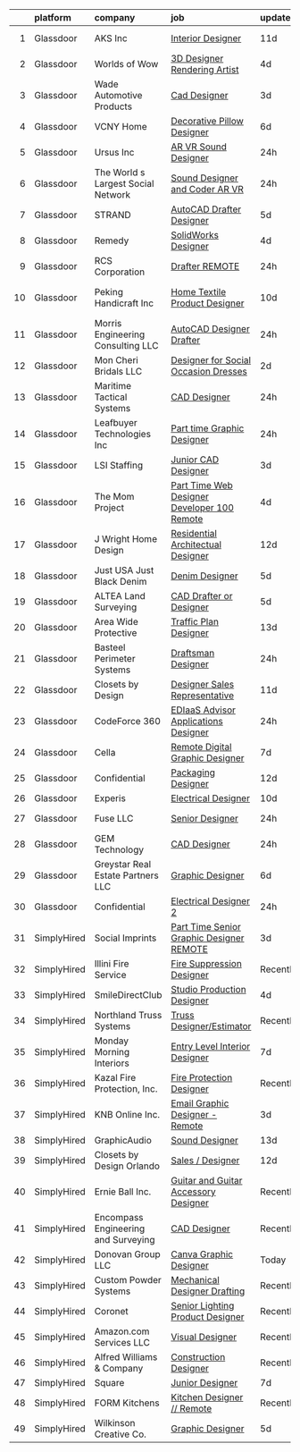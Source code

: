 

|    | platform    | company                              | job                                                                                                                                                                                                                                                                                                                                                                                                                                                                                                                                                                                                                                                                                                                                                                                                                                                                                                                                                                                                                                                                                                                                                                                                                                                                                                                                                                                           | update_time   | location                |
|---:|:------------|:-------------------------------------|:----------------------------------------------------------------------------------------------------------------------------------------------------------------------------------------------------------------------------------------------------------------------------------------------------------------------------------------------------------------------------------------------------------------------------------------------------------------------------------------------------------------------------------------------------------------------------------------------------------------------------------------------------------------------------------------------------------------------------------------------------------------------------------------------------------------------------------------------------------------------------------------------------------------------------------------------------------------------------------------------------------------------------------------------------------------------------------------------------------------------------------------------------------------------------------------------------------------------------------------------------------------------------------------------------------------------------------------------------------------------------------------------|:--------------|:------------------------|
|  1 | Glassdoor   | AKS  Inc                             | [Interior Designer](https://www.glassdoor.com/partner/jobListing.htm?pos=122&ao=1110586&s=58&guid=000001828164e52dab5725b593988aa2&src=GD_JOB_AD&t=SR&vt=w&ea=1&cs=1_c21ffc6f&cb=1660028249803&jobListingId=1008036577916&cpc=9FFE37255B2C047E&jrtk=3-0-1ga0m9pafkbnv801-1ga0m9pavg2rq800-c85f4685fba88321--6NYlbfkN0Att9APlqtuCPYHujurkqscI95ZHfdvmmfWxC4tyWLf-tu14o22I8w84DM2Pisc200MXO2vLRz3Flv441MTK-Ovj5CSSqV1Z2cHGo8WcZE9jzOxxxhLS6MZsAf2e1eObPBLWcV5ZkkNFpcIpa8e88QN70QKsapHoDpRPRWQ_Qjz_ofN9gxe9Pjv3FrrRQPvpfeVHMqDhpjlCow2rl0LlXxiWN7IXsaoYpbtEwb3WzeWthpzkcp8GPia634zHlUqGB6A88-dTD6agD-e0X_CVCTtToMJAeTdjdQ9F_Jp-Qio_lDR4Jt2I33XPG0k1YZd7DQ5zFUAM90UL1EObrcxRl0qsDOMgOnlT453fYvY-4DBYC-NajkyTixq2-wVBkarGNevAJfctkhNrWuduOyyg2ou3Kv0pSztfICtOq62Aj1P_76Bj3WpLyE2MS73PCFHIbu047xXPJ9sQU_CxDnpxsRAFNC96YJMmQpRFadHEl1tASlu2CuxaTCMfLQyB1X2xyesXtXCbM4ssw%3D%3D)                                                                                                                                                                                                                                                                                                                                                                                                                                                                                                                      | 11d           | Alpharetta, GA          |
|  2 | Glassdoor   | Worlds of Wow                        | [3D Designer Rendering Artist](https://www.glassdoor.com/partner/jobListing.htm?pos=106&ao=1110586&s=58&guid=000001828164e52dab5725b593988aa2&src=GD_JOB_AD&t=SR&vt=w&ea=1&cs=1_918a7644&cb=1660028249800&jobListingId=1008053352480&cpc=CA43532650C61C38&jrtk=3-0-1ga0m9pafkbnv801-1ga0m9pavg2rq800-d842f04b27270ad1--6NYlbfkN0C-JHwPsi4J_qJscZATRZQKhuQzhC-3btlxRVQSn4W8QLRXuguP9_f5g_ZeSP-TJzzx7hjEQotSqzqoKi2vIAshTc6WFTXw4Wxodx4ePEbwDzK32b_mfh0Kvnqoz5LlMg2w4w4HDIwN4UFiuIbSi9nCQYtcBD8m1TeMmaZ9rz15Z5IFDjDm3AfmlYgvGFDbVwOcAKhuygw7cAHTLeN1SM6D9LLCi49wQLmlzB-MgsYS8dwtCQFivf_zU0cKfjXYB_HQOBGjAijzsNJHYLLezz--O36kAOGwhNNSJ6gP6SzU_WCF5wnB2qxli1hXpHIqV_6cpCfUBuQZxcVtqtI1HmKvp0Zq7UmDvx5wqGvFt037ymhtLSeG260-H9dr1JTtf5AYuY_FD3C-HiB-aZS7XcVUatsr7Tz0j6UHsxsQW3aTQ1HkvUtCVhdSpyDiLVhZlQgLHUx0zqAJfZC8nuVLGF2-44wMVBWgrXOEEjezjZTFJUT-JirDeCa_Gfm6qk46No6aMEz5k8k22uJ_qhHShVoh)                                                                                                                                                                                                                                                                                                                                                                                                                                                                                                       | 4d            | Denton, TX              |
|  3 | Glassdoor   | Wade Automotive Products             | [Cad Designer](https://www.glassdoor.com/partner/jobListing.htm?pos=104&ao=1110586&s=58&guid=000001828164e52dab5725b593988aa2&src=GD_JOB_AD&t=SR&vt=w&ea=1&cs=1_a392dfb3&cb=1660028249800&jobListingId=1008055984808&cpc=20E7AD904CED32E8&jrtk=3-0-1ga0m9pafkbnv801-1ga0m9pavg2rq800-bd6dac7dc1da526a--6NYlbfkN0CHpSnjIPxMtekS58WZl5Olhjo2iWL5RjE_Boe0ccr3Ft9slSUHXB-2R_QLyfj9mhhYhnnBie6RQ_eWupc9yan12A-MYpE4MCaaD00Qe91jBJlxuEBhzgkbZPXm4BJI8J4SqSzHUA2zeYh4j1-9pHwvuPalaFPja8EHKMEHNWUVc70Yf8NDRQ9dY-WOV-3XdD2_zRabIs4-1YRi-dUP57nxe5p05qjZbgfT-Fba1DGltct5K-VODZFpHqXEyj_KblfxcsYriSjKaQ-_F3fcoYQ80rqRYkSQzmmyzKg2BpJhMs6vH_u2WscgejK-30gf1D1Pq3WrgpFvqXRYHtA59l2DDGw0i-wB9vuKZZ-CVu9IHUGdBwOmikEDiP5EKJH79Raqror0BYBpSrZ4A2BuTyjjmJSd62aRlkOjYXkN5GyI9oPrpVKztFMSK4b4isZAzO8Qu4nMN8u89_dBwtHpFx8RqjUSmlPjZxdk3ca5VlSj1JCTpmXImBAR)                                                                                                                                                                                                                                                                                                                                                                                                                                                                                                                                                       | 3d            | Salt Lake City, UT      |
|  4 | Glassdoor   | VCNY Home                            | [Decorative Pillow Designer](https://www.glassdoor.com/partner/jobListing.htm?pos=117&ao=1110586&s=58&guid=000001828164e52dab5725b593988aa2&src=GD_JOB_AD&t=SR&vt=w&ea=1&cs=1_f120c55c&cb=1660028249802&jobListingId=1008047257106&cpc=5C70DC7FEE0D01B1&jrtk=3-0-1ga0m9pafkbnv801-1ga0m9pavg2rq800-522acb78c5268b40--6NYlbfkN0DuBjZhRmXeDyfVAG-RoVjtSv3eDEYZ9hoXvfZhXUmN-bbhYvP9oYvOFEE0wIUOmjT7AgXFxQvE2H7tPArcEVsI4oWqfB27dnVtENJf_LWaJfU5SAGZUPgFkqKhwtz5E2iZFjk3BCOqgNJlCk-1HBw_A5J-16WVLbmukSTVYVz0bzWe1e36cngP1nJMaEw0GC3ABQId3zwEGUL3Cb_1zD-_Ew2ZP_MhbQ2qBZbow-8hXjSlMTXmhVsJxHgmqdUfqU0AJrWuiJ2KVmfl2N539KRY8zALpD0alNLvpgJ9g_0BzHCoEDjZLZILTO6Be9FrJJL_4QvotnJNLRo1lWIjT05ltnM4-hWQ3b5TkNZtxMlHOCL0KZ942kyq__gZXAOLukhkQPub0nkOwmCbbGpSyKeFKeDa2p4CQLOsMI99R3JL08aoDbC-Hmnq9fTvsIzYZEUI4fAzyFPkC709TGnNrd_XTrGiEJizZUOUqvIaptVa40obzih_JNWaf6LW0Rz5nV_E-nEmKQ2GNQ%3D%3D)                                                                                                                                                                                                                                                                                                                                                                                                                                                                                                             | 6d            | North Bergen, NJ        |
|  5 | Glassdoor   | Ursus  Inc                           | [AR VR Sound Designer](https://www.glassdoor.com/partner/jobListing.htm?pos=129&ao=1110586&s=58&guid=000001828164e52dab5725b593988aa2&src=GD_JOB_AD&t=SR&vt=w&ea=1&cs=1_0492f46d&cb=1660028249804&jobListingId=1008060781401&cpc=C63BD00756FD6F58&jrtk=3-0-1ga0m9pafkbnv801-1ga0m9pavg2rq800-030c9e8f31c30fb1--6NYlbfkN0CT8vBT9H5mqECx2dfLV_FONLPDKpIRssxVwtj05Tmm4rA5I0VNOPdM1oYsK66ov5r3DWxwAiT3975pyDdK1dCkIm3HIa7Y5w_yS9WNwndK-pYnhQpIGvT_4JMoppqofj_V7n-KQXnwxuIp4sxGqFSLnh8gEwF36Ow_xbme12t9ChEp-GHl6fRQhd6574IIaGuOGCVi51k91WaRd6M8ERe3VOx5Uk43gur74xQFXTOcZiP5tSRQVrFiAsknzgZLfm00zOpDbdloS8yKkQmfoJEHBmN4vApKtgtlX3xG7TCNxLNz2Ll1wawrNtaJWJBohtoAo4pzqraJtZgKX2K-OkprPj3iFbWDSyhMNwFUFhkST-I7CixRzVs14tBwJlXfranQ7253ZsuI9ZaOed4Ek5osv9uX6xaEQzz_38NHK3MSyDZbqinY-3Hs2FkMc91ab8TcorPDeTvLlUU3Q2lP7XUZf-bP02vBrNgHqabBCekwwfroOaQ8e7qh8vwqOKsG5NQBGA1s_aKWQ3yYrFh0ss2RoVBX4Eoyzi6zKlzA4YgUqDO1lZdqROVqzykNS4J-XABtf3MIVQZcuDz3hz9kClhyTpjyiRIWy5CBJZGIYRV5IICqtZOueXvXQABaW9NnnurJkwBTo8ay-Jqz89UmKhRHjkjlOLGHkNXPJ97_68NVr3uMNI9hnPtLfxchkkjIjK90SfpU9JhbORC67ZsiGTNzkfNWNK51HQM8B9iDj0AddfmBU-WyD-OyOfEAc777DE6VyQDP-V27UpuLEe4xp0_Kt1cj6LPu9rATFPcAjHKZy0D81Lbty-1UX_yTEAUyuamJStuQr8Meced68roCEyhpO7usdecAsL64Z8mai0MFZdoy1ZJbExBCmt0f4qUquMWePOTgAmC9i3nQpAgU2RD1PZ7Ua5Ek3bgJ06GyHYYOYVEXOFPOCBErFmhuLvnEzWbTL6ZemqP7avosq8x6mZXdzi8-BWxtsfbpMkrx2J3fIGmfmQLRmRXmzzzucY792ZE%3D) | 24h           | Seattle, WA             |
|  6 | Glassdoor   | The World s Largest Social Network   | [Sound Designer and Coder  AR VR ](https://www.glassdoor.com/partner/jobListing.htm?pos=125&ao=1110586&s=58&guid=000001828164e52dab5725b593988aa2&src=GD_JOB_AD&t=SR&vt=w&ea=1&cs=1_8820ec7d&cb=1660028249803&jobListingId=1008061726141&cpc=1D891ED3EFC3904E&jrtk=3-0-1ga0m9pafkbnv801-1ga0m9pavg2rq800-aa04f80198aa9385--6NYlbfkN0DSgjPPcnEdvoK3uuxfISLALE6pB1FR7YSHOr_tSg5_QGIhoz_2VqUepdcKLBLI_zRRqGxwsWbWurI4uRJn-fTCHyEZV6QHAGS_ixyA3RdsxGPMIES406OkmPd7lUSbf4lH-L6MU1rNbOY7rvQFuRge0CfamxT_cokjIzc0uvvntjlD4LtxDB2IXoTFuul1zQTa3Vf-Son0TYr6aQncW7IFN1pJeVJh18yyz3XybTa2h93vWU6AUsNiE4SXMmNwsHqzZhQJkcCMY8_5Pttd92L8P61uO4muhE_TLurJM11b76VT0MbkmOudMGjAyvvqQCeSFDj9f5Jj4hUusQZcoGV7_QlIJ6d__E7hgOrt_EMy7gV8s3C38GlahQdmEJoFLlAOjkedm_urldEqyMu8UkfHjqV84yFp7e1aWuwHGZv3yuw0RyC4knbsPkU4fDBaHOPaviXn5qS37Xir2q0jIRJDHpbu0deZFyKnRwm8hKNl14Nf4OVhWxgay1bInon4W8TAArM3bDdfYyAgtrGsk6TwHsR2nFAhlGQV-42AB8V8LLPysRE2DoQocMMbRZ0oxnNtXjsw4wDkbUI3snhlV3kpAGCvmRKrgXY%3D)                                                                                                                                                                                                                                                                                                                                                                                                                     | 24h           | Philadelphia, PA        |
|  7 | Glassdoor   | STRAND                               | [AutoCAD Drafter Designer](https://www.glassdoor.com/partner/jobListing.htm?pos=116&ao=1110586&s=58&guid=000001828164e52dab5725b593988aa2&src=GD_JOB_AD&t=SR&vt=w&ea=1&cs=1_037b19ee&cb=1660028249802&jobListingId=1008050297245&cpc=4599430C66E07990&jrtk=3-0-1ga0m9pafkbnv801-1ga0m9pavg2rq800-42128e8cbddbb27a--6NYlbfkN0D4nuovUOU2dPryPr7-xanE7ZFWASvaSyNm3BqXIbrO0mbuVs3KgtuhPgRkUgbyHy7TU9M3cANGhuCte74zt19L1fYku1wkNo_XghEaL9WYO8SKYALnIunKfbbyStydqhnsTqts5TJrpmlK7jbo0jsZnu6cOC9Ixj22aAgng2V5nuCjQNeq_VeDAyLad11lm0kFnewSEdUxwhbgH60t-Tolj7ihvfTjakgFTpcVTxv6s6eDWxCq4i0bpBs7dnlZu5Jt2EwW84eDsb38RNpd3e-sXVs3iqWHmA5mAVfUyEk3Z_o1pCJgDA6iNj7dHo8Gp4htVKjsfF9tDcF7PKs7ReDInOakDuKfAmvna_mXvA6Rkd0CO5natNMgqyBlQToUgpwLyeFEUUbOZQooHg8iwLCPAIGxsSAdsFLwNXkCLUPDWhLszTm5fcKTQBrGmeeujExT4E_r79fZzjxvCk3PFXXLXyWvjjJlVBI6As_I29a5T7TMFfukHOWVhjeC1K-PASXmfpIFp_iUwQ%3D%3D)                                                                                                                                                                                                                                                                                                                                                                                                                                                                                                               | 5d            | Dallas, TX              |
|  8 | Glassdoor   | Remedy                               | [SolidWorks Designer](https://www.glassdoor.com/partner/jobListing.htm?pos=107&ao=1110586&s=58&guid=000001828164e52dab5725b593988aa2&src=GD_JOB_AD&t=SR&vt=w&ea=1&cs=1_214db358&cb=1660028249800&jobListingId=1008054415521&cpc=7BD60D51DDB168E8&jrtk=3-0-1ga0m9pafkbnv801-1ga0m9pavg2rq800-915bebfcdb6319e3--6NYlbfkN0CVdTbuiRbwnrY0bPLibtUijkfI_KKRPWM3dvJpmfSk4ZPDZmM7-eoOity2CnriUqOyHEv2bdSvyj2uy_eDD7pinVD8O5wMf_HVwQWzNOFr--L47257HYww5Nc3l2YhQegsEz0QeNU05-WNFYLM6VHMb2-9pPi-EOl5pxtTv5A_EjiF9dvGX5x9-TNsCIzBAAVTp72TFHgLWUGg7CATaqM7EW14rOsu3lziXmce3lDP7oTg4xPowLPSL0XIEDRD-NCtoNm49kbs_rq_Pq09-I5PMG1KZZvnCDvxOcxItOwfpZ7aFz48XPZVTTTZSgEpfk5wpOJc9JmZdPqLe61X6q3iADJuiKxGOk8yFqTEybk13IaAhc0VnYB0b2rgDvJbOL01nLrJWJ8x2msqtjdAFNa695sWnMqErN9DRfo6xaU6JFgp0CLi3n9hJcLWc-XAsjvH1wYycbEPNmQY8X5Tvo-5IPOYL9fdX00E06J5-C5Ae4S5hH203JqofW-nL7jUQF3g7nPTlcUgPA%3D%3D)                                                                                                                                                                                                                                                                                                                                                                                                                                                                                                                    | 4d            | Daytona Beach, FL       |
|  9 | Glassdoor   | RCS Corporation                      | [Drafter  REMOTE](https://www.glassdoor.com/partner/jobListing.htm?pos=130&ao=1110586&s=58&guid=000001828164e52dab5725b593988aa2&src=GD_JOB_AD&t=SR&vt=w&ea=1&cs=1_5c3dc1a7&cb=1660028249804&jobListingId=1008060869039&cpc=AF770993EC679D41&jrtk=3-0-1ga0m9pafkbnv801-1ga0m9pavg2rq800-36d9675c2e448b96--6NYlbfkN0Ap6wMFXUUZlk7_bcngHGlPSO8u_zKMOa3H7Zjjw43xN16ylzgw0FVAuo3Y24qqXJVaKulv36bVjom91QiXGo2rpjSAbZFAzSPU3nKXcErI8RnNvn-kfuJ4dNcOVzvPj59-pKw0hSkzXFb9y6z4v4s5e9LlGERG84AweXBCuB4gFQQARpPboGp_yNSjz9YQNvkrvICox21w2DU4V-m5UHhOvPihcxnlpHkzlTSS9R-H1LyepjcHzd3B-41MqOvH40KrePWxQb1aWejvfYi0G3n0p7xdThG0ZHs7Us5lhU3CbMP-FbnLyD0b6PqZYd8NX13GWKqyBk30XWq3bGwEMFARMaSjyfPbHbQLt7JWdgps6W94qE5Vp2YeV6Kx6F6v517ratwop6bMm613cD0zGFlPkNHskRxH5EWliZFhUYTu9aZaTbweE-HU8vPRlqEW08d9d7pgPz-9wqGYsTKTc93FZUAjbpx4zDt1kA_RRwnTVZ9_GvRsNgqs7eYZnOo4AmQt6DFEAT0wGTkKSxUmv2S_)                                                                                                                                                                                                                                                                                                                                                                                                                                                                                                                    | 24h           | Chicago, IL             |
| 10 | Glassdoor   | Peking Handicraft  Inc               | [Home Textile Product Designer](https://www.glassdoor.com/partner/jobListing.htm?pos=111&ao=1110586&s=58&guid=000001828164e52dab5725b593988aa2&src=GD_JOB_AD&t=SR&vt=w&ea=1&cs=1_96da57bc&cb=1660028249801&jobListingId=1008038294432&cpc=D1B7150B9C545245&jrtk=3-0-1ga0m9pafkbnv801-1ga0m9pavg2rq800-25957f5d267d4370--6NYlbfkN0AU9TUFfx1cWrWT37grlbBMIkzeHpL5ly2dIVydrySBsg-6kimIRrJWyEr9mOPU-j5BXLNRqRgywvykJrcFQ8JbupIYMQbsiz7-uWluSRPlaxBhgNmwhWoKzAglBQ_yhfF3eXO4h7lQqM1IixPM1ubYMBp3AglBCeRTuGPl9fQbAXwB0vLqv6eagtfZiuG0rFJY7HczSupAzthFouND5cqgeDk-hZMyjEEWciDl_EvFH_TLZ7d9s62k13plysAMSd733mlbjb7NSdyjGuU6eahfoCSpczsn0e4DbIAxwkW3fHcBZeRe15DK7Dz5bjImw8lDLP-LvepDeSOXqca_74AY_mS1X5IRlzvW6MBsWU8DTtWFlibgAH4d2GFpthPlFxFM8buenb7bgDc1Uptk-CAylluxuPJLIdcImly94FQJ6DofpbQCPBQD6bE89FQbTFYK1-j4p9dePVDSay_1m9sjPM77eQ5Kud7pjRvEgrLrE8fJSN1Sh-yfr1xcsWOmm0ssvQbwKhoXuw%3D%3D)                                                                                                                                                                                                                                                                                                                                                                                                                                                                                                          | 10d           | South San Francisco, CA |
| 11 | Glassdoor   | Morris Engineering   Consulting  LLC | [AutoCAD Designer Drafter](https://www.glassdoor.com/partner/jobListing.htm?pos=113&ao=1110586&s=58&guid=000001828164e52dab5725b593988aa2&src=GD_JOB_AD&t=SR&vt=w&ea=1&cs=1_106bf832&cb=1660028249801&jobListingId=1008060684798&cpc=663B5FE45D73772E&jrtk=3-0-1ga0m9pafkbnv801-1ga0m9pavg2rq800-e01cc319ae3c89ec--6NYlbfkN0C2SVAOpOeIWQkPp9EeCSLxTLheLRty2uanDx8E9nXZ3rFVmSnLRG2mspCSrcbXk-cats9p1Sf5UQ4Q1j2XUEBi1Grl43_e-6-W8I8poQ8ODIu9PVQIUzwKc_pxKatD7rrToZwz2EMlNuZ-tNV0IPxeW3wkVsbAScSyNXv0MHTPD-TTkvYpO2xlxCIyvcyp9RzULmVwvOieYQrqyBOmVJcUet0IP1nIkXl9UBDCuWhQWPVkrxA8Buf9K9cMPyWE52pvQwwNiAQPWA2DeeUZPUQlr1QN0txAMNVwaYSukIQxjGvCzRsW9jMcvzQne-8cYK0xGTECqbFY-4JVWBWDgn9Jfs4IfDeqk76F_5uDuztyulA4RU7r05SMcYoxvurDh6UdoeZkBkd3VWVyFKDQYSS2NPvEzCqUNyAp_l5dOChnvrvNROwWm9FZu5QKkiqmQH9A0vKN_jU1oszvgo8vQU5U7hgsW4BnxGmrnaSc1GKxaCyEtwFrWTQHtRVxWFE5W6FX8ZAIVYC-Rg%3D%3D)                                                                                                                                                                                                                                                                                                                                                                                                                                                                                                               | 24h           | Remote                  |
| 12 | Glassdoor   | Mon Cheri Bridals LLC                | [Designer for Social Occasion Dresses](https://www.glassdoor.com/partner/jobListing.htm?pos=110&ao=1110586&s=58&guid=000001828164e52dab5725b593988aa2&src=GD_JOB_AD&t=SR&vt=w&ea=1&cs=1_b3f17579&cb=1660028249801&jobListingId=1008057203121&cpc=786328B4A40DC555&jrtk=3-0-1ga0m9pafkbnv801-1ga0m9pavg2rq800-02c681e6a28d7d5d--6NYlbfkN0C2SVAOpOeIWQkPp9EeCSLxTLheLRty2uanDx8E9nXZ3rFVmSnLRG2mnPkAGh1eSW3J8lYkoOb_KFWOvSVYCFcDXGFAYyF931r0qvnzF8wbzBbi88hfZB9ydUA69pmQIBAof7FIlT2vX-mmIjQV9JLXDTdSUMv-n08TWZ6m7jrIGoi9Ns_SLfdzjbVQt8fhfZHCTsRXOiFvLkc3F_ddmSXSxJ9GIXgYrG-gxOhbyNdhjxPY3NKBlEijvu5MPgPTSt2O-7xnHyOznU-fHisWr4SmvQ-Jr5hQrMLBeicToS7GrHW3Afg-wtkcCApUZzobrq8iUKRG96hgjRJradvR7oJkorkkL7WIFMa7tsiJ9H79Awh9Zk44ku27VrcJkf7ijtuzU6IbZmLWWtQr6cljVsELdEvzNRRSujYQUo3UeC6yc8YDlf2dN2CzUYDAXPxQHIWOjov8QMs7tZksZhkwqp-gyLqdoi3Qns8zAmxLB6huNK6MMbLjuSWHsZsccDouOJOfbIhGupNFmGJSVsTuqrQ4)                                                                                                                                                                                                                                                                                                                                                                                                                                                                                               | 2d            | Trenton, NJ             |
| 13 | Glassdoor   | Maritime Tactical Systems            | [CAD Designer](https://www.glassdoor.com/partner/jobListing.htm?pos=105&ao=1110586&s=58&guid=000001828164e52dab5725b593988aa2&src=GD_JOB_AD&t=SR&vt=w&ea=1&cs=1_89d5a495&cb=1660028249800&jobListingId=1008060214312&cpc=F0D43F17ED76B3A9&jrtk=3-0-1ga0m9pafkbnv801-1ga0m9pavg2rq800-d14252e7fad9f3a3--6NYlbfkN0AtR68e5gWpPxoovZgA7Udo-dcymoK0NpHFMpIgh7LYz4rXiWBBqHtGf1vm6ftJxX1HyesJd6f5UmMeSw9QByzNuy7gomqYLuiTz-cmySKCvIv2zeZ5BW9b9dhHxor36nrEAc8klj0yBGnCt2lgictNfgXhjbL7z14cShD10_T0GFDPMP1nd3XteHOLas39mw8xKfjoOjWslT7c3D3ZVpbjL10607VJc3QQCP3MvAAg60jH25bRV11rX_jfXyCyjKbQt1rjHeybi2f9LOKt4SIffOA2r17fOq8jQNMG3LSGO7LPuF4Q60BonzNMQTeY7Ty115mblFA7LnmoBoVD3gChJY0ZT6DN9nufg0WnVJx3yKrYBn9B3tbjIcqg00nlyiZ-baWP1Bd7XdaFm27rivJpkRsQWUxEpiB_vGZlGEQLoxxeVfvoDJjDCDR3Rv7XHyugSRsk4J1EIodgAHeBUBmLwcKGZ--gNcIujxaYHdJe9ktbeOph4sbvP9PNREQ91AfdT-LywPbYLQ%3D%3D)                                                                                                                                                                                                                                                                                                                                                                                                                                                                                                                           | 24h           | Melbourne, FL           |
| 14 | Glassdoor   | Leafbuyer Technologies Inc           | [Part time Graphic Designer](https://www.glassdoor.com/partner/jobListing.htm?pos=112&ao=1110586&s=58&guid=000001828164e52dab5725b593988aa2&src=GD_JOB_AD&t=SR&vt=w&ea=1&cs=1_8e06a161&cb=1660028249801&jobListingId=1008060332406&cpc=59DF70BB7E75A6DF&jrtk=3-0-1ga0m9pafkbnv801-1ga0m9pavg2rq800-6368fc4bb7ff78eb--6NYlbfkN0D0ZqxdZg2TwcIemQ4yr89eGinLCR7bn2QHXosobzuZIHsiSwugb_1pcjGDbnTNI2S7zq4PFZxJN2hu2Z2LwefEi29ghPQxB55u7wR866E2i1oNyxHFAfTbDR0Zg5dsHFA30hVzIHKQdUQJeSk0L9lE3G1jfd5cbtndIkX6ok3xXssZWHMhZXUE5SUvg2y0RJvuskxcF7ilxRWZEaLrBKyxA4HoCjohBsM-44Wvfi152H92q7rU5-f2FR-kZJpTul6_mw9Vc-EFpjQs3BlTOb4Zs9SqHvUR9MI2LC-fOTxOpUFSq31yGEOHacubEZU_XDu9015odvEyr6GgEVhNA0eo_rnJoJenMkBUqDNWIAxdCEmguE7BJF3iTempddF_TEcRzhshOthVyVhd1BYUlLdenos4URYRHshvS1Uh8-mS1g-ArTPYBt8KPW5VmJuXxT1CIPdxjlbAMLT4fy-_7i7BnDvcV50JxmHJKr5lMGJ7pLtEFHwlqxPspOWgXaBVBFiN_wb16G4cqA%3D%3D)                                                                                                                                                                                                                                                                                                                                                                                                                                                                                                             | 24h           | Remote                  |
| 15 | Glassdoor   | LSI Staffing                         | [Junior CAD Designer](https://www.glassdoor.com/partner/jobListing.htm?pos=120&ao=1110586&s=58&guid=000001828164e52dab5725b593988aa2&src=GD_JOB_AD&t=SR&vt=w&ea=1&cs=1_4ac1474e&cb=1660028249802&jobListingId=1008055726982&cpc=EE119509A2DB00C7&jrtk=3-0-1ga0m9pafkbnv801-1ga0m9pavg2rq800-7a4832ca5a8d065f--6NYlbfkN0BVrHZ1FZ-uhKz764XdNDdcJsng13Qkfh2t48yrOdsBkxXGNbGN5V5ShWHnFJvBNl4A6ME11f0qwjCqONUJf0TDfAKNSpxcx5d_cDepIirpGIP42KTQjyjYI530ZHyxoSvM3zX_TNSt4CXh6G_rdbsg3XMAUWuGPoviWX-q8LB4WoS-Ny55qwDebhVV6DyyB8cmY4t6r6EPs3Q67kHI5ChOZB0h-i9l80zu_gg0TEfuV9kWlqK_piIJrMC2rlAFw8n-eGEG5TA7LXtbcYuerf-G9gDT1MubPpk-lxqXIR7C-gNnhW7zhPic34qdGSnPo5P1bwZcnORLszkM7KbgV-FpAgd5ZCi22nxiU_kkOoU0cE4AtNXpHtFaEkGDjs9Ob80Lk65yzdhUObL-eVJSINRklUJN7VzCH6-i1P97CUwhL3b3Zn6jv7OmtDm2j9zcXI91LYDtvCrLtXILmDfoDqx99_74h4yJXD4bcmLr-nPxKLAiv1-E_bkj6L9i_sNyjFoRAp15Hd1EOiDpbbKt7D2i)                                                                                                                                                                                                                                                                                                                                                                                                                                                                                                                | 3d            | Shawnee, KS             |
| 16 | Glassdoor   | The Mom Project                      | [Part Time Web Designer Developer  100  Remote ](https://www.glassdoor.com/partner/jobListing.htm?pos=126&ao=1110586&s=58&guid=000001828164e52dab5725b593988aa2&src=GD_JOB_AD&t=SR&vt=w&cs=1_849a217d&cb=1660028249803&jobListingId=1008053678896&cpc=F583A5AE0DDDFE3A&jrtk=3-0-1ga0m9pafkbnv801-1ga0m9pavg2rq800-29a7914dc5cfee51--6NYlbfkN0BDp_epf89aHDQhKpPegNJQ_ldQpEFZQsM9OcONMGxWx6pU56EKHF58QjVdAUvn2gXtFT0-bhph3gR76uhyeyuc-9vrecS-9MH-QgYhY40ZPLHFRbRilPifVczquM8cqveH39uLQ5urFCbvey3LpNmb43wZpt5IQV9zpSx0vKo8-AdwGjnSObvi2EOsyJErdM60a-djTQhMa5_lKX-QFMXQz8Y3h-UD5bCE2-vnuoKvnpHCdOUHj0_7uZrqi-cvoencGm-HwVqwwjyGP_9J6anxr-XrvgFWd4lMXPH1PcnBCIPXrbO0cPqH3kxn4ZGwIB3C6Lw_KVRohED0Mu1nuCSawIvznoBHi_-h2Dfmn-syeCPrc8C8knqEn2RBww5T8hU7x-oOnFp0MVAF3nk9BqxXQzvmUJ16JGj4XMSja0unuYF6yfpUIuQf2wydd72phodJtBRetTmz1bT0URjsI7QY19YzObMoXRJltgGu8Siv3TzvYXzc1TpkkuYqKRUM095zTM1fhQ5WKcXo5UMsokNmpzS64w0Ug0fcyw8xaXy0FYoyHPtBfBNXFnppeLu_VfhOvwjCoEgnFg%3D%3D)                                                                                                                                                                                                                                                                                                                                                                                                                              | 4d            | Remote                  |
| 17 | Glassdoor   | J  Wright Home Design                | [Residential Architectual Designer](https://www.glassdoor.com/partner/jobListing.htm?pos=101&ao=1110586&s=58&guid=000001828164e52dab5725b593988aa2&src=GD_JOB_AD&t=SR&vt=w&ea=1&cs=1_84aba39a&cb=1660028249799&jobListingId=1008033830210&cpc=71B084F7C0151DB8&jrtk=3-0-1ga0m9pafkbnv801-1ga0m9pavg2rq800-2ba123241b51b758--6NYlbfkN0Ahcvu_4g3BS0wupqxV6TCBXjbF8N6GLkrBzBAWTo3qwY_k1EL6_P0ga8mIT5DiRXW22n8kxRAQTHGwmAk8zNQFug760Wpu-TawD9KRvtVJ6_-OobB7FahN9ItlMWlfNgEGcK78B39_d7p9vDutGWoyAWD8qV7cnB0QKerX-yTZXTEAY8-EOU8E2OCspX_htyGPmke-yRWyZFYvsG6H5M-kjqI-Ry4nLAQcGQ_jWJWBqEagUyJ9ONk2ULlIzapXNdS17ElaYON9wECuFpOofF80rI40QhpZGayOBURV8opFeY4qGU9UG2lDQ9ZcipRBrupJn3u27KfOLep2f_T4_sU4elFlmJ9zlEfG3cOKZaxPEvqZsr-UKhI3mUy5St-PdrkfYi476HfH3XbWm_zAq6S0oxORxVmoxQ62i5YezzZ4iPUrUk7ndrST_z1nFEnfHHzLR7korTd4NaGAgTat6Bjyb2Sq9VIeDjEOedgUiw29s7n5QZZIiZ-uh9F60Jj_Yz17mKJLXFvxQThWZTbpB6G6)                                                                                                                                                                                                                                                                                                                                                                                                                                                                                                  | 12d           | Hoover, AL              |
| 18 | Glassdoor   | Just USA   Just Black Denim          | [Denim Designer](https://www.glassdoor.com/partner/jobListing.htm?pos=121&ao=1110586&s=58&guid=000001828164e52dab5725b593988aa2&src=GD_JOB_AD&t=SR&vt=w&ea=1&cs=1_daf0740d&cb=1660028249803&jobListingId=1008050439843&cpc=B101C867B3EF2D75&jrtk=3-0-1ga0m9pafkbnv801-1ga0m9pavg2rq800-dc5159c0330fe2cb--6NYlbfkN0Aba3ituSlCHMSHgOCHZZeTh5Pm07K4Ty21_3H7CkCDm7kQOn556yW8mpO7MDGFiExU9v61p8SAcaywuJQXKuwAp3t_jOxbS5IZxeVs7SAhTBZ7sKr8YMJrknivhNGrXITx4nnWIIe6v5Fua4jW2gGiOSfcqTwKgywaEPPgJxvWGMDIcZErdRrnhZjKA8xqveboUDh3df0va0Ai3YfzgE62Qr-5K5MOOHm5-H7OaZ1jmZ-ppreixf37x-1T0qRayl7HWyr8dT9uOxXqCW6jVB_l4VUZVFfHxC_dKisQudRssFw4bZOhT-jOoxITpRRzSW8sBM5_N84jQGSRCFFcUtmdhvotaSqCMwuL9fFTJhL3wIKrAcmg9I2GqXv9jcWC8S1j4KUbeh4zwI8aMHvhGKLph5sLgfpo6cfv5439B8CCYMnoRyRiMRjlYD6uEMPW7h36Ci3-kzKExHpZBLJkNp9tNw6FfqsAxbhgdhv67VAi96jPECvRpbsP8etbBGNGgcM%3D)                                                                                                                                                                                                                                                                                                                                                                                                                                                                                                                                       | 5d            | Vernon, CA              |
| 19 | Glassdoor   | ALTEA Land Surveying                 | [CAD Drafter or Designer](https://www.glassdoor.com/partner/jobListing.htm?pos=102&ao=1110586&s=58&guid=000001828164e52dab5725b593988aa2&src=GD_JOB_AD&t=SR&vt=w&ea=1&cs=1_86886734&cb=1660028249800&jobListingId=1008049995201&cpc=59A08338EFAA3B82&jrtk=3-0-1ga0m9pafkbnv801-1ga0m9pavg2rq800-25dce3a7e622ae55--6NYlbfkN0BDPesOLnbLoZxu-kp5SH8n0eCr7Ll7xquVSfqhrddNY3vtATwnQxVDigiKJbR0yRuj4-mAP8fubEV4G7hhugwc5Ci4fZmGAOUy4JezN9hB6YkQYsy5-Etu_Jk7Gg8OojtJMcAvd55VotGBF4xAmPrAC8Q5EkKpvsbDXU8KZ1UeZVM6q6o6YCHV3rVTxiJi8nxBm9hhs0KG4OBdI5-flOqqvjV9dDQufLLgpYCL9eythZwsMmfGdDh0klizMJUVQRM1kJ3HjA0yFX7TWaz-E7_Zh274k2JZc71XIxy6IXSKKeMOxifZytMWjAtI-ctNfc7nPwGfebBTLS0nrje1RPFVA7mMttKi-vUm14cNy77a74MabeKDXayKRPuEx3D1zM-fghr5MwGk0eFKj9FTRmrEQS6JD-WBjCE2o38atNWJV8mKfoi6eoot7GcQr09_Xt8zYivAKGW_ER6-vRteoPFCEqyo35Ndm4q-sz6gx82ou8cPSTjdKtm2DLkNCo7jhXzyogqY_pcCxw%3D%3D)                                                                                                                                                                                                                                                                                                                                                                                                                                                                                                                | 5d            | Saint Charles, MO       |
| 20 | Glassdoor   | Area Wide Protective                 | [Traffic Plan Designer](https://www.glassdoor.com/partner/jobListing.htm?pos=118&ao=1110586&s=58&guid=000001828164e52dab5725b593988aa2&src=GD_JOB_AD&t=SR&vt=w&cs=1_6c129e90&cb=1660028249802&jobListingId=1008030506961&cpc=B101C867B3EF2D75&jrtk=3-0-1ga0m9pafkbnv801-1ga0m9pavg2rq800-e17571ed3103dc8f--6NYlbfkN0DM9JHJgrY341FYW0UK-f8R8ie_3M5VmosFU2v3nwYL6lB2orXSk5CK_akP9eHBkYflzgWOqmk4gcVa-YZY2RuyryN_U1hMM6ADzDnH-DGFJ47XB4tqTy9s1poXiQmL8bKQbkyDLfCc2vr6bXpIHPd_FiUEru9hb0UyXx6B9e6sM8TOKx8PJST24CacpSgFacSho2TxqIECNq6GkoTM2Zh_eyfvKPeHOGF48M85dpHvWl8xUkcrhWTjw0Sy0I2tCO6e0y1o1s5HKkVY1ZoGeW-RkAUAQH0hB0tXKDtrTvVAOwlti7K3iB48fJUJvav5tAoMucnLfcq2WorSOR2HunvkNtDqH0Erky7vYShPL7MGyF-JJIElKlxP2olX4G6UsOcq9ZKTHBYoR-KXsyjhq6eoyiEE5TznXXzzv9XHndiPZW33nL683C4Wxg46jIwP39WLB3ydWTaOeGxa-oA9gg_AZnBqdnxyKLWkLO5_0abhR0m3VqoIHvgTVOiD1_jtuNSMpIapJqTTMMzCYw36Oe1lbFY5ZIY1mQQLmWfD_IhywUeyInVGeQmaLkWm3qBWucc%3D)                                                                                                                                                                                                                                                                                                                                                                                                                                                                     | 13d           | North Canton, OH        |
| 21 | Glassdoor   | Basteel Perimeter Systems            | [Draftsman Designer](https://www.glassdoor.com/partner/jobListing.htm?pos=114&ao=1110586&s=58&guid=000001828164e52dab5725b593988aa2&src=GD_JOB_AD&t=SR&vt=w&ea=1&cs=1_dd62c1a4&cb=1660028249801&jobListingId=1008060331905&cpc=EA19F5B90D514204&jrtk=3-0-1ga0m9pafkbnv801-1ga0m9pavg2rq800-ffe26bf24b1f8ca0--6NYlbfkN0BzyIYrTMR_AjNKh_kvAG8N613gtHPANQ3sdLTkrtBd-_1wqz9nNuSySwYBWmPUmtw_YMdyJHbYuCJgbKUfJn33apBx91XA_3wExUuwpSdMuBHnVEHaFifqJbrN_Q-4y5iRoSyvoIqSK4PzN0A-wIMhqtede8dp4wywNLrDx6Ou-Nx0k4GJRXilCAnCtsCpqcS7sDIf0CouESXGb7pC7rnHFExx8qg-WOJGkm2g3-7PcSvrC24UOIYg8EnY16t4YYMt8asnirYcqjkoUCTNsCiT_Ems6i45BVy9rCKevT9dBLm3we24oqyu_pNGv1m_3clTYaVYxyddVSS3eOY4j5BXFtLqoH5E1xJTDH2FBlXl0yJ3LDVPAdtyBHQtpcSW6aNKYPxdwdS09_SIhu6G2WA08UA3FjBsOViAnZ-a2Dlaq5YH4mcTjYswpd51eO5Z1F8KzXYOjHET8VwY3uJDCeX9na94WqSsrwydv-LI9GG4DlGiWJaeWsUApTClNDEtFc6M710QzRHDwA%3D%3D)                                                                                                                                                                                                                                                                                                                                                                                                                                                                                                                     | 24h           | Frankfort, IN           |
| 22 | Glassdoor   | Closets by Design                    | [Designer Sales Representative](https://www.glassdoor.com/partner/jobListing.htm?pos=109&ao=1110586&s=58&guid=000001828164e52dab5725b593988aa2&src=GD_JOB_AD&t=SR&vt=w&ea=1&cs=1_0c29741d&cb=1660028249801&jobListingId=1008035235962&cpc=087FCE1F8A501AB7&jrtk=3-0-1ga0m9pafkbnv801-1ga0m9pavg2rq800-9494385047068928--6NYlbfkN0CO3DEfAY9A68AIVwcxeRGvQUfeLcLgbZIyCfLEHxv2SbETCGcreyMc45n-csLnrM9rdHDLk32Y818q7AekX4-zeKBeE0f8AmxnkD4LSm2EbnPsfpCxY50pRWBhKLw3NvhkeMVHwb6ZH_TUBfPfXBJUGGdVjoPp-96HmWSTyYuMlYjuiSEn1AvJV77YM6EngUX_azgQ6e5-Q6zSD1HFELt4trRQfBFryhm0-pM1GxUOcYvdvF4wbX2dHBP9rx2cuZRFxU3L6K7hfZWiaHNOkJD8njoQ1ZPu9-NcqJ1-aFAy9M4vX7ZEKOyOi8AJ_ZUkgfOsGqQ7vC_fFHMjYzuRy7I4-k-dj5JGhTr3BJOVwE-Vye-i5d0qq8oV3USDLjc3NTx_27iMQk40_O-LE-xj1PjD86ZxMZydqXgyyTqDYw4yrXf3fDZHYdX82zRxj6v-f-TRgir5tt3ISx1r74V2BlC6vc5pR1FM85sF5x9AAqW48gloDhKjOTTkKZkdcZPlFbCYk8KkwnNAlw%3D%3D)                                                                                                                                                                                                                                                                                                                                                                                                                                                                                                          | 11d           | Louisville, KY          |
| 23 | Glassdoor   | CodeForce 360                        | [EDIaaS Advisor Applications Designer](https://www.glassdoor.com/partner/jobListing.htm?pos=123&ao=1110586&s=58&guid=000001828164e52dab5725b593988aa2&src=GD_JOB_AD&t=SR&vt=w&ea=1&cs=1_542f3170&cb=1660028249803&jobListingId=1008060165545&cpc=5E31031E1AFF45A7&jrtk=3-0-1ga0m9pafkbnv801-1ga0m9pavg2rq800-a47d12a14ff63aee--6NYlbfkN0CGPmckIpKA_lLCATok58tGnGIZHS58Cl9LKSjDdwCccnWsTnIRRD4RYWu0eoCxMnuH8bt4wzNp2TJTe0glryVF4UBvGt3kd68rqr0nWhqGpo7TWZ30pHW7vkbFKrSScQi8BiKJXzRs20Ai31sbRkIepLxaNZu6XtuFm3IZRlKOYFuZRli8OLFf0um6kCMwJl3P4dL281eoV44UH4rve5NQzvtW2NSdssVDhF8X9MegjKh2ymTTUOqM3CS8gOhr4bHc5pOT9IQQlPx2p6SE7_4N7YJFujWYD8auJW5l_DZinMARFQWS6oNzFL5FLJ3jpV8EcF41nAGLFhK__dvhErtjmcicmxaffymO1moJ6jcMKaz_FkNkSE2p5cvMSzBkeP_tnmbpqst-SCMA1Ugfu9eIvx8CBcdfnyyiLbH-LtRjR8brFJf9K-wnuMSYdFfV6RjIXYz5WpszwcEPpE8dts65mXrlBy50tFS4mecXuC7HzWQiat6NHswIoC59lpU84MqJ4d6auW-8NFCSL7rqeoEG)                                                                                                                                                                                                                                                                                                                                                                                                                                                                                               | 24h           | Remote                  |
| 24 | Glassdoor   | Cella                                | [ Remote  Digital Graphic Designer](https://www.glassdoor.com/partner/jobListing.htm?pos=124&ao=1110586&s=58&guid=000001828164e52dab5725b593988aa2&src=GD_JOB_AD&t=SR&vt=w&cs=1_b5fdae70&cb=1660028249803&jobListingId=1008045058833&cpc=8795CF9063CD573D&jrtk=3-0-1ga0m9pafkbnv801-1ga0m9pavg2rq800-d0f7165acd2e7893--6NYlbfkN0ABL5jwqrJX8j4-zsE1pdctockIOMh3bUiDojLxDHSgft-IBPHc-ugKxXUaFJpc9ddpyUgFYxnN759EsGpHpxoDbPxSnma8aod37Zx7vmfWrLe9_9fbzeG5JoPBKBC65I_a6ThCxqj9__8hpvY5KSNd9DD5jnDqM9zzt0ndy4DiT8uD7_3NVitk8s3yox2bKezidbzYNdw04n3j95JUGEtUnC7ELE4Hibr1y3wG4pU_ugDnwGmCSD1HkW9j_RmXR5g_MV9KlewZYZRSuUcmuZD6lYBCcWpZs0Yk8IwsHBFEO3MWG-9HADxJzevIJiUE78rGzoGNBobbhw0UffDU05lF0-9q5U1G_d92SbzLBPQbRWsL05lX5mCn38O3LZZF383P9RNZiyvZXwdViXA069ZpjgJL4oYCduhIkXETNfFy_Vwqt40_tPddY4M3NDLeDRkyjEUBU2J5u2FEvVzvK9EIyzzcyhJMfVug7PNnYhnCGJbxfau2U11M0X-lrWqbE9PAe6yRCRTmIny-59BJ87e6R7fL_UHO_kc9eD_N-Audwp3i8VqaH7ols-fpZtBNfSq4BU-JbKljcrPGpEJFchf7Ii8fKdF67oPE_tjvOhc5skA-aEuXejAlf05nYMqiCdMekqPJCZmgOur6tw6-1Ef1jWEtp3ZZY8ztgQYeqIZHC_S0H7H_Z5Ypwn8kDuF0dxRAqhWaeua-3maco7-83Sd0hVKwmCAl8ebm66Ni-a0CHUnC1dj_vEv2)                                                                                                                                                                                                                                                                       | 7d            | Mount Laurel, NJ        |
| 25 | Glassdoor   | Confidential                         | [Packaging Designer](https://www.glassdoor.com/partner/jobListing.htm?pos=108&ao=1110586&s=58&guid=000001828164e52dab5725b593988aa2&src=GD_JOB_AD&t=SR&vt=w&cs=1_93efc514&cb=1660028249800&jobListingId=1008032938244&cpc=8506CCAEAF70E016&jrtk=3-0-1ga0m9pafkbnv801-1ga0m9pavg2rq800-27a2c5623d062591--6NYlbfkN0CYobNcY6DSafIfVw4UC03nkRxBD9fUy2suPwabomlLTqmblKfGDj0AdN5ozMx1PNgPCyeP8POvKqXbpYDHP8IJCYKLQBtUWAFHNNGFWFlAJwzV2x_dnp_kurqpCxsUpY0umfHX5Zse5fhWndQyEKOS_a98sfAocJUwCuZjDiOZKflGuQWUdzUC_I7NJcwq-oETojGK3WVF2NZBfSaJplPLQ9582p3Gwu3Trgya7mFJFXH8fnA2SeioYx81pRPPZUF4u21jeDMAn12NrfYNxkK2cHTbdI72OThYbBgJpZb6zOgRNEqCF9dfvUcUC3AU3Oku_9H8Mg_QkCMiD4PArVNJ7zhr5quFYgpUJv0zTMnBNFq4FpN6-EP5zY6l0qRTjIFacFOMhMsULt2Bo5wJuwebXw5M1bBWa4jqdOYeWK1z_FJHcMWUQFygsjWYZvIXpvFX2jO9-X72dXHFd2xCmQlvvFeOTTNPM25UjAbMyxewHwxfL0yJQ-DF6-sI19ZKdZYFC0a7qOT7FA%3D%3D)                                                                                                                                                                                                                                                                                                                                                                                                                                                                                                                          | 12d           | Hauppauge, NY           |
| 26 | Glassdoor   | Experis                              | [Electrical Designer](https://www.glassdoor.com/partner/jobListing.htm?pos=128&ao=1110586&s=58&guid=000001828164e52dab5725b593988aa2&src=GD_JOB_AD&t=SR&vt=w&ea=1&cs=1_0e11d891&cb=1660028249803&jobListingId=1008038302115&cpc=3164FDD6030E246B&jrtk=3-0-1ga0m9pafkbnv801-1ga0m9pavg2rq800-ab2251baa96c4eb5--6NYlbfkN0DWDf3A5gbeeAW_iY9GwMRM7FYB9LEmwxvc0ttZO31xVwy1dclK8AJrIPyrO2EwkzgcQlXmheByCj7On-Jm3rvBAmazDBUl0e-GYz4USBSU4DxreWWyxgVZwGN4Ojsq7ItaKpx5pRYHwqiSZzKxbbZhyksYSyUcGgTAQ4z01IL1wYqkw2pxbpQDgyCORtcuEk63YFfaFpIjFlEO62mS6XCJSJlkSXo7vZ-QoruX4U0RL54OAsIvnLrWcpZos50TaJyswbRyD6fieGyig2JbBHmcmowWb4snU2IGCOfp1dramRz6Bsd_-H_7njzP918M1tb5pGWMEwW6yuMMrlqpYbo8hUoA4QNxng7Zd8hkqfIFjOskUf4Ru7B8-rFNqQ3J_uiraea-3JcBIKRgrmPHYS8n4W6vBbwhGp7tDvOnC7jpPRm-WiRbKTLxRH1RIt34YVdOvXTM1exICaEZXl52QPwdjggljRYcKFOlUnalXW__cm2Flk-s5zQLC1i0JHagaxNazGeo4XVrxw%3D%3D)                                                                                                                                                                                                                                                                                                                                                                                                                                                                                                                    | 10d           | Tulsa, OK               |
| 27 | Glassdoor   | Fuse  LLC                            | [Senior Designer](https://www.glassdoor.com/partner/jobListing.htm?pos=115&ao=1110586&s=58&guid=000001828164e52dab5725b593988aa2&src=GD_JOB_AD&t=SR&vt=w&cs=1_3f80bc52&cb=1660028249801&jobListingId=1008060864547&cpc=0F120DD93C91FC85&jrtk=3-0-1ga0m9pafkbnv801-1ga0m9pavg2rq800-63ad33209e88e0d1--6NYlbfkN0AZhccrYCUSJlZEde1UnGXnwlG1V9FU8luw-eezWnVYrwyqiUgM7CrsuRNfr3tUILIvnYMtObvSn-FZ36Ctryb05zmf6iHayGfxPZwgyIkfUcZPwJ9Li75hOWjdTOnsIoxpwQy6uCUqwNZ3ovtN3nZicVi985NZPeKANgzFqB36UR9rWQvVY1RAqKabbJ1lgQkDl6jA7I7pjVvj_iCKXAHe9AKMpnyLCu5WrpLQmHTaObAovVKvfyaVgV-gPBNZjFByk0dgTx6KFW0B3p8d_0N11dfVoesDnOcz_jSMUFJBApKRndt959hv-097xCtx3gCfzRTQwjR7qmq7q7TfDCUb7ix_AHbJ8TIFk9yxM8tu2qI1FA3FgnJwU7dAZnRuAujI-Rj0YBKkPzufB6Pa7MneTFGebgqcZdFigcIl3Oio-EW3e2GfFtSMeNe2xWyrxKY%3D)                                                                                                                                                                                                                                                                                                                                                                                                                                                                                                                                                                                                           | 24h           | Burlington, VT          |
| 28 | Glassdoor   | GEM Technology                       | [CAD Designer](https://www.glassdoor.com/partner/jobListing.htm?pos=103&ao=1110586&s=58&guid=000001828164e52dab5725b593988aa2&src=GD_JOB_AD&t=SR&vt=w&ea=1&cs=1_43ee6d87&cb=1660028249800&jobListingId=1008060222294&cpc=FFA730268E216A27&jrtk=3-0-1ga0m9pafkbnv801-1ga0m9pavg2rq800-44ec4ff313a82a22--6NYlbfkN0DlcaguI4sweZRKJTadbViwUmuipadyC1IVR7LlJxAnY3ZOe5e_slvkrj--CbdG1yG4wXf4sMgZgN9yUS15gyNy8WEmJSWiMkmhCpGcOM59f2nf0qHXhgcPqNbk6pv_xXZqeSXd73WFemYp7IW-oxZuZAzWqc5I2bPZpm2H1D8jqWM0zvvpMA4RAqnYHsPJlw784Cvl2iAg_uTavSg39VTLOk5x8z5RVQowrYTcjojSAE5D9Ne7-hvr1Ur6_8ywiTDFYgFzw0dgoZT9c7guLWpXLv1pqEF7yqOSwrV2CdAxJzTFYaBhdIpNf6YSIYHRQMa4evaSI1xAke80DncS1VumhqkjPSXGnqjVcFZRmfHMIRqbVeULhqav_RinG7Jt_jFj3L_Bgt4zMILvCEenELLeFiij9S1twhqszPJo8h-2dmkFsGrqCN8pnQUaR0kTZSSGIx8Zw_BWt4dYYksUdqOyoRnXGO9TNhBreh-IENzZugt-mWDBkdHMPwTnxbJ2_lEDejAs039fNMx6V0-9LVjr)                                                                                                                                                                                                                                                                                                                                                                                                                                                                                                                       | 24h           | Oak Ridge, TN           |
| 29 | Glassdoor   | Greystar Real Estate Partners LLC    | [Graphic Designer](https://www.glassdoor.com/partner/jobListing.htm?pos=119&ao=1110586&s=58&guid=000001828164e52dab5725b593988aa2&src=GD_JOB_AD&t=SR&vt=w&ea=1&cs=1_5ac2af0b&cb=1660028249802&jobListingId=1008048417001&cpc=8795CF9063CD573D&jrtk=3-0-1ga0m9pafkbnv801-1ga0m9pavg2rq800-f75e71638366399a--6NYlbfkN0CTdikV0h7gYdTL-r77Bk3EToprMkIROFWgTEDB-IUf0vfK-TJLxdNWSj4HE0DMYS5sJHsxFsZrYmay0oc5pwk3rGuUo1V50Nd53K03wmuwfhhdoocbd-oqk7tO-KCi6CNkCWiDJi8xs3H2nfNTX0rihAcxU5AcEKvbZoDMgf9PcDmbdenoeblgzN3xr_iZUwbtXqfVq2148nvnPn8UO9tHusFxNFN6BJM8Btm_LCcl9trwIPci7ensbEouvMwiJc6GdXKNLT1Viownc_OiV6b8FULsZrvtEed2y_K1OrDweOLXjQYlJBUY9Ca3qdngGVp9AWjYLeMSBxbFRpg7sN-YyEpnHnKIIGCNfGC6h4tjdkGR0jwXj1V0PL6-BLSR-zy6D-SWyILYIWXoMI480ke8R02DMnFKRVtgirCBGyRZckoa-lVyOUe1EqAnS3sy4vfgUmXl6Ph6LEFVtfPSwqZ_MTHaLRaAila1ZW6GBzvcKnzvOJ9OXiIR)                                                                                                                                                                                                                                                                                                                                                                                                                                                                                                                                                   | 6d            | Charleston, SC          |
| 30 | Glassdoor   | Confidential                         | [Electrical Designer 2](https://www.glassdoor.com/partner/jobListing.htm?pos=127&ao=1110586&s=58&guid=000001828164e52dab5725b593988aa2&src=GD_JOB_AD&t=SR&vt=w&cs=1_c1db8f13&cb=1660028249803&jobListingId=1008060655248&cpc=92BEE8AC7E71C1CB&jrtk=3-0-1ga0m9pafkbnv801-1ga0m9pavg2rq800-c316a37279c09f4d--6NYlbfkN0CdzYhtZ5d-38s85j6BnwvnwqF-oAHb4AzW7OT1F652F824ifPkbN-mTdj7zYACxaO4b6mK9AjEaP9LfhuNONBsUP1wPJmv6YVsfaFsL_W6_grZrKs3pJDMVfO9vDT2a5TYMcJSfHX1U1vtvyxceaEW5OkT22YNKNRMOQnoXJvMxOVAPdxffOELj5_XEyrRQh0BzaEF6NHCEqaS8wRC5ZUxfVvYMuPjNAHqhYr8pue0ND_lljAYUjUsPZSbt4ClThLUKXdAAFm375vVJ5OR_6nk-tgwg6MYTuuTW3p7snQoV7XKZdDrpxaeIL5J3GnnaO7zU_FRPBxXKVMtBzQLmXZWoTP68PnfXXpyonTnwgu8QuAkyKB877DqDjrkNToVc7q3qCQ5PfeaTE_qjuikM1rkd4idViawDNNHY7eg7YwfUk3w9bNXXQmcRrvoYKkWQuRgjWbiS64UVuLmqpC9brFncJx8L6Wrk9xBCb82usToUz6c1VYUdDsrdUGslft1E6vCHyunXLdR9qu4sJwK6nQTrMnRM3n3Yui_czVDUgYYNa7t6e19Ah-HEqBLyHVsCg76cJhNQzKl8MATHPeUiejpFJ0K31vhi0xIWLhWt_EtFOPIAk8OYitzanngCnz0uto%3D)                                                                                                                                                                                                                                                                                                                                                                                                     | 24h           | Centennial, CO          |
| 31 | SimplyHired | Social Imprints                      | [Part Time Senior Graphic Designer REMOTE](https://www.simplyhired.com/job/-zvFLBpSZsjrGLrKqmMI4i2VH5-GlD9yud5bcwzox6-3mdu-ZL9olg?q=3d+designer)                                                                                                                                                                                                                                                                                                                                                                                                                                                                                                                                                                                                                                                                                                                                                                                                                                                                                                                                                                                                                                                                                                                                                                                                                                              | 3d            | Remote                  |
| 32 | SimplyHired | Illini Fire Service                  | [Fire Suppression Designer](https://www.simplyhired.com/job/mFN19rKSeUt7XDbMBjpLhTo1ffIGbT-c5BGzxVNod-s4P5Kcgkp4Ww?q=3d+designer)                                                                                                                                                                                                                                                                                                                                                                                                                                                                                                                                                                                                                                                                                                                                                                                                                                                                                                                                                                                                                                                                                                                                                                                                                                                             | Recently      | Urbana, IL              |
| 33 | SimplyHired | SmileDirectClub                      | [Studio Production Designer](https://www.simplyhired.com/job/86as1d-2L8clJYXMHUP9LBcxRJtQVgq3l0yeLXjBedXLpp4vyalc7g?q=3d+designer)                                                                                                                                                                                                                                                                                                                                                                                                                                                                                                                                                                                                                                                                                                                                                                                                                                                                                                                                                                                                                                                                                                                                                                                                                                                            | 4d            | Remote                  |
| 34 | SimplyHired | Northland Truss Systems              | [Truss Designer/Estimator](https://www.simplyhired.com/job/eXHmyhC_G3bspORl7dy3EtkSUZ5FONRXNF4XLaxs3Zc_8M15KEV9IA?q=3d+designer)                                                                                                                                                                                                                                                                                                                                                                                                                                                                                                                                                                                                                                                                                                                                                                                                                                                                                                                                                                                                                                                                                                                                                                                                                                                              | Recently      | Fargo, ND               |
| 35 | SimplyHired | Monday Morning Interiors             | [Entry Level Interior Designer](https://www.simplyhired.com/job/S9NIZF88ynncaQklsGMGzYovOiEXWPo0V5uLC-hv4GzSIudTlqfJ8w?q=3d+designer)                                                                                                                                                                                                                                                                                                                                                                                                                                                                                                                                                                                                                                                                                                                                                                                                                                                                                                                                                                                                                                                                                                                                                                                                                                                         | 7d            | Remote                  |
| 36 | SimplyHired | Kazal Fire Protection, Inc.          | [Fire Protection Designer](https://www.simplyhired.com/job/Q1dex7tsETJdCpyGTi2pJ3hAmarCmHZ8pckYRk6idfy2Qmg3shUp5g?q=3d+designer)                                                                                                                                                                                                                                                                                                                                                                                                                                                                                                                                                                                                                                                                                                                                                                                                                                                                                                                                                                                                                                                                                                                                                                                                                                                              | Recently      | Tucson, AZ              |
| 37 | SimplyHired | KNB Online Inc.                      | [Email Graphic Designer - Remote](https://www.simplyhired.com/job/VACMM8FzlxUiIdYEaBymibwOG-lq_9pcQaHrXwQDF0PUTsHHdFioMg?q=3d+designer)                                                                                                                                                                                                                                                                                                                                                                                                                                                                                                                                                                                                                                                                                                                                                                                                                                                                                                                                                                                                                                                                                                                                                                                                                                                       | 3d            | Remote                  |
| 38 | SimplyHired | GraphicAudio                         | [Sound Designer](https://www.simplyhired.com/job/tpxG3u0VMzCKteQYdKolpCqGoSBv-BSP6-ugLnAgXYs5lOtcbAckwg?q=3d+designer)                                                                                                                                                                                                                                                                                                                                                                                                                                                                                                                                                                                                                                                                                                                                                                                                                                                                                                                                                                                                                                                                                                                                                                                                                                                                        | 13d           | Remote                  |
| 39 | SimplyHired | Closets by Design Orlando            | [Sales / Designer](https://www.simplyhired.com/job/j4slRhkTqVL06avvWM4DwEw8gS0QrEcDlP3Hd1F6sF_BwT-IiXCMbA?q=3d+designer)                                                                                                                                                                                                                                                                                                                                                                                                                                                                                                                                                                                                                                                                                                                                                                                                                                                                                                                                                                                                                                                                                                                                                                                                                                                                      | 12d           | Florida +12 locations   |
| 40 | SimplyHired | Ernie Ball Inc.                      | [Guitar and Guitar Accessory Designer](https://www.simplyhired.com/job/BhMVXHGUHnF1hvnakiV9jQFTkk1neCIhw8ktKGNIyYJHI0EST7gAgg?q=3d+designer)                                                                                                                                                                                                                                                                                                                                                                                                                                                                                                                                                                                                                                                                                                                                                                                                                                                                                                                                                                                                                                                                                                                                                                                                                                                  | Recently      | San Luis Obispo, CA     |
| 41 | SimplyHired | Encompass Engineering and Surveying  | [CAD Designer](https://www.simplyhired.com/job/FctTRIu7wb7zqS9xFGYqybu4FuzH51t7WhRBrfNVjkDJpDCpVKGM3Q?q=3d+designer)                                                                                                                                                                                                                                                                                                                                                                                                                                                                                                                                                                                                                                                                                                                                                                                                                                                                                                                                                                                                                                                                                                                                                                                                                                                                          | Recently      | Cle Elum, WA            |
| 42 | SimplyHired | Donovan Group LLC                    | [Canva Graphic Designer](https://www.simplyhired.com/job/5qp1tA4z45zuF3DMaMEPooehE2MmaSwuJNA3VGH2AcPW6AnAdcVPdQ?q=3d+designer)                                                                                                                                                                                                                                                                                                                                                                                                                                                                                                                                                                                                                                                                                                                                                                                                                                                                                                                                                                                                                                                                                                                                                                                                                                                                | Today         | Remote                  |
| 43 | SimplyHired | Custom Powder Systems                | [Mechanical Designer Drafting](https://www.simplyhired.com/job/p6hROyGSSmCF2LCOix3w5lioalwDsUCppN6RHl-82EKkCWxtco2jNA?q=3d+designer)                                                                                                                                                                                                                                                                                                                                                                                                                                                                                                                                                                                                                                                                                                                                                                                                                                                                                                                                                                                                                                                                                                                                                                                                                                                          | Recently      | Springfield, MO         |
| 44 | SimplyHired | Coronet                              | [Senior Lighting Product Designer](https://www.simplyhired.com/job/RfGhSWtuJ_lg6SsxwQD_ajD3-LAV4Tdv2X1UfMnbVnV2FPULJvEhtw?q=3d+designer)                                                                                                                                                                                                                                                                                                                                                                                                                                                                                                                                                                                                                                                                                                                                                                                                                                                                                                                                                                                                                                                                                                                                                                                                                                                      | Recently      | Totowa, NJ              |
| 45 | SimplyHired | Amazon.com Services LLC              | [Visual Designer](https://www.simplyhired.com/job/07csdT2C5wUC0BjRkvFLfN-A2TKuc9tkdRnFlCKVrN7nw2oJdE55kw?q=3d+designer)                                                                                                                                                                                                                                                                                                                                                                                                                                                                                                                                                                                                                                                                                                                                                                                                                                                                                                                                                                                                                                                                                                                                                                                                                                                                       | Recently      | Remote                  |
| 46 | SimplyHired | Alfred Williams & Company            | [Construction Designer](https://www.simplyhired.com/job/WoRhtDbQOhNubS15VfOx8U9U6PT8vvSWWx3Or_0eUd2VnZ57jBwQww?q=3d+designer)                                                                                                                                                                                                                                                                                                                                                                                                                                                                                                                                                                                                                                                                                                                                                                                                                                                                                                                                                                                                                                                                                                                                                                                                                                                                 | Recently      | Nashville, TN           |
| 47 | SimplyHired | Square                               | [Junior Designer](https://www.simplyhired.com/job/GRKBoNfThfwdwqfpeG24tUd19geu72g60cEa_AyK0LKGykj3_bqMwA?q=3d+designer)                                                                                                                                                                                                                                                                                                                                                                                                                                                                                                                                                                                                                                                                                                                                                                                                                                                                                                                                                                                                                                                                                                                                                                                                                                                                       | 7d            | Remote                  |
| 48 | SimplyHired | FORM Kitchens                        | [Kitchen Designer // Remote](https://www.simplyhired.com/job/fwLf2rePEJekGL0V-0qLhRNHTyXLokoz7XpeqqUJ6htkgbghP6N0hQ?q=3d+designer)                                                                                                                                                                                                                                                                                                                                                                                                                                                                                                                                                                                                                                                                                                                                                                                                                                                                                                                                                                                                                                                                                                                                                                                                                                                            | Recently      | Remote                  |
| 49 | SimplyHired | Wilkinson Creative Co.               | [Graphic Designer](https://www.simplyhired.com/job/JxUPttpfkT4YH9XwnF8fGkeEIx-keikv46zPQlyRRp_l0FiNldto8w?q=3d+designer)                                                                                                                                                                                                                                                                                                                                                                                                                                                                                                                                                                                                                                                                                                                                                                                                                                                                                                                                                                                                                                                                                                                                                                                                                                                                      | 5d            | Oxford, NC              |
